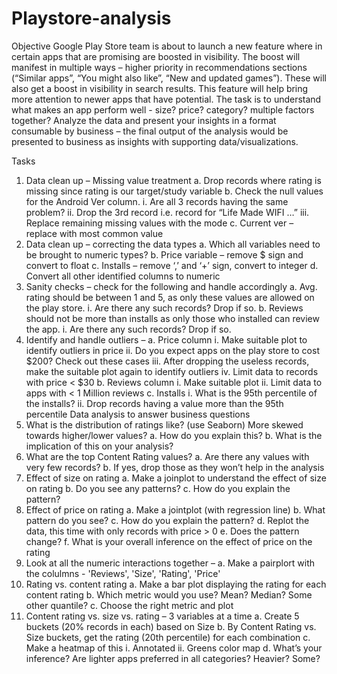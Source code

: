 # Playstore-analysis

Objective
Google Play Store team is about to launch a new feature where in certain apps that are 
promising are boosted in visibility. The boost will manifest in multiple ways – higher priority in 
recommendations sections (“Similar apps”, “You might also like”, “New and updated games”). 
These will also get a boost in visibility in search results. This feature will help bring more 
attention to newer apps that have potential.
The task is to understand what makes an app perform well - size? price? category? multiple 
factors together? Analyze the data and present your insights in a format consumable by 
business – the final output of the analysis would be presented to business as insights with 
supporting data/visualizations.

Tasks
1. Data clean up – Missing value treatment
a. Drop records where rating is missing since rating is our target/study variable
b. Check the null values for the Android Ver column. 
i. Are all 3 records having the same problem?
ii. Drop the 3rd record i.e. record for “Life Made WIFI …”
iii. Replace remaining missing values with the mode
c. Current ver – replace with most common value
2. Data clean up – correcting the data types
a. Which all variables need to be brought to numeric types?
b. Price variable – remove $ sign and convert to float
c. Installs – remove ‘,’ and ‘+’ sign, convert to integer
d. Convert all other identified columns to numeric
3. Sanity checks – check for the following and handle accordingly
a. Avg. rating should be between 1 and 5, as only these values are allowed on the play 
store.
i. Are there any such records? Drop if so.
b. Reviews should not be more than installs as only those who installed can review the 
app.
i. Are there any such records? Drop if so.
4. Identify and handle outliers – 
a. Price column
i. Make suitable plot to identify outliers in price
ii. Do you expect apps on the play store to cost $200? Check out these cases
iii. After dropping the useless records, make the suitable plot again to identify 
outliers
iv. Limit data to records with price < $30
b. Reviews column
i. Make suitable plot
ii. Limit data to apps with < 1 Million reviews
c. Installs
i. What is the 95th percentile of the installs?
ii. Drop records having a value more than the 95th percentile
Data analysis to answer business questions
5. What is the distribution of ratings like? (use Seaborn) More skewed towards higher/lower 
values?
a. How do you explain this?
b. What is the implication of this on your analysis?
6. What are the top Content Rating values?
a. Are there any values with very few records?
b. If yes, drop those as they won’t help in the analysis
7. Effect of size on rating
a. Make a joinplot to understand the effect of size on rating
b. Do you see any patterns?
c. How do you explain the pattern?
8. Effect of price on rating
a. Make a jointplot (with regression line)
b. What pattern do you see?
c. How do you explain the pattern?
d. Replot the data, this time with only records with price > 0 
e. Does the pattern change?
f. What is your overall inference on the effect of price on the rating
9. Look at all the numeric interactions together – 
a. Make a pairplort with the colulmns - 'Reviews', 'Size', 'Rating', 'Price'
10. Rating vs. content rating
a. Make a bar plot displaying the rating for each content rating
b. Which metric would you use? Mean? Median? Some other quantile?
c. Choose the right metric and plot
11. Content rating vs. size vs. rating – 3 variables at a time
a. Create 5 buckets (20% records in each) based on Size
b. By Content Rating vs. Size buckets, get the rating (20th percentile) for each 
combination
c. Make a heatmap of this
i. Annotated
ii. Greens color map
d. What’s your inference? Are lighter apps preferred in all categories? Heavier? Some?
